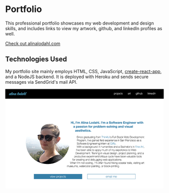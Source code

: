 # Portfolio

This professional portfolio showcases my web development and design skills, and includes links to view my artwork, github, and linkedIn profiles as well.

[Check out alinalodahl.com](http://alinalodahl.com/)

## Technologies Used

My portfolio site mainly employs HTML, CSS, JavaScript, [create-react-app](https://github.com/facebookincubator/create-react-app), and a NodeJS backend. It is deployed with Heroku and sends secure messages via SendGrid's mail API.

![Screen Shots](./src/images/screenshot-large.jpg)
